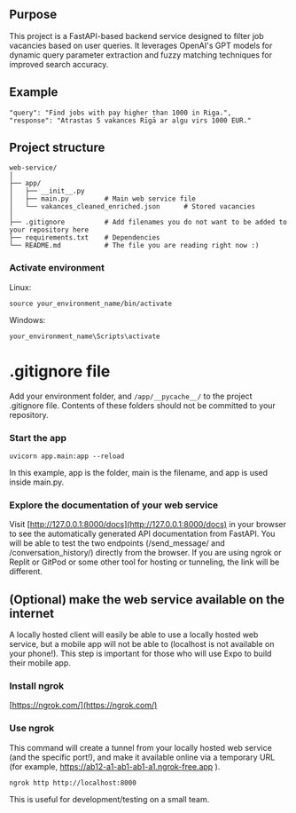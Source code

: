 ## Purpose
This project is a FastAPI-based backend service designed to filter job vacancies based on user queries. It leverages OpenAI's GPT models for dynamic query parameter extraction and fuzzy matching techniques for improved search accuracy.

## Example 
    "query": "Find jobs with pay higher than 1000 in Riga.",
    "response": "Atrastas 5 vakances Rīgā ar algu virs 1000 EUR."

## Project structure
```
web-service/
│
├── app/
│   ├── __init__.py
│   ├── main.py         # Main web service file
│   └── vakances_cleaned_enriched.json      # Stored vacancies 
│
├── .gitignore          # Add filenames you do not want to be added to your repository here
├── requirements.txt    # Dependencies
└── README.md           # The file you are reading right now :)
```

### Activate environment
Linux:  
```
source your_environment_name/bin/activate
```

Windows:  
```
your_environment_name\Scripts\activate
```

# .gitignore file
Add your environment folder, and `/app/__pycache__/` to the project .gitignore file. Contents of these folders should not be committed to your repository.

### Start the app
```
uvicorn app.main:app --reload
```
In this example, app is the folder, main is the filename, and app is used inside main.py.

### Explore the documentation of your web service
Visit [http://127.0.0.1:8000/docs](http://127.0.0.1:8000/docs) in your browser to see the automatically generated API documentation from FastAPI. You will be able to test the two endpoints (/send_message/ and /conversation_history/) directly from the browser.
If you are using ngrok or Replit or GitPod or some other tool for hosting or tunneling, the link will be different.

## (Optional) make the web service available on the internet
A locally hosted client will easily be able to use a locally hosted web service, but a mobile app will not be able to (localhost is not available on your phone!).
This step is important for those who will use Expo to build their mobile app.

### Install ngrok
[https://ngrok.com/](https://ngrok.com/)

### Use ngrok
This command will create a tunnel from your locally hosted web service (and the specific port!), and make it available online via a temporary URL (for example, https://ab12-a1-ab1-ab1-a1.ngrok-free.app ).
```
ngrok http http://localhost:8000
```
This is useful for development/testing on a small team.
